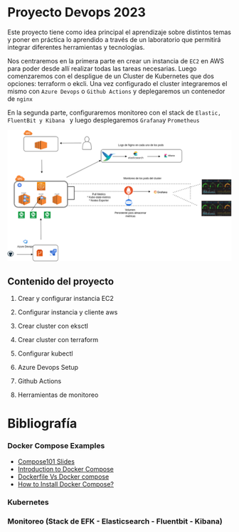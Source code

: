 # Proyecto Devops 2023

Este proyecto tiene como idea principal el aprendizaje sobre distintos temas y poner en práctica lo aprendido a través de un laboratorio que permitirá integrar diferentes herramientas y tecnologías.

Nos centraremos en la primera parte en crear un instancia de `EC2` en AWS para poder desde allí realizar todas las tareas necesarias. 
Luego comenzaremos con el despligue de un Cluster de Kubernetes que dos opciones:
terraform o ekcli. Una vez configurado el cluster integraremos el mismo con `Azure Devops` o `Github Actions` y deplegaremos un contenedor de `nginx`

En la segunda parte, configuraremos monitoreo con el stack de `Elastic, FluentBit y Kibana ` y luego desplegaremos `Grafana`y `Prometheus`



![arquitectura](img/arquitecture.png)

## Contenido del proyecto

1. Crear y configurar instancia EC2

2. Configurar instancia y cliente aws

3. Crear cluster con eksctl

4. Crear cluster con terraform

5. Configurar kubectl

6. Azure Devops Setup

7. Github Actions

8. Herramientas de monitoreo


# Bibliografía

### Docker Compose Examples

- [Compose101 Slides](https://www.slideshare.net/ajeetraina/introduction-to-docker-compose-docker-intermediate-workshop)
- [Introduction to Docker Compose](http://dockerlabs.collabnix.com/intermediate/docker-compose/)
- [Dockerfile Vs Docker compose ](http://dockerlabs.collabnix.com/intermediate/workshop/DockerCompose/Difference_between_dockerfile_and_docker_compose.html)
- [How to Install Docker Compose? ](http://dockerlabs.collabnix.com/intermediate/workshop/DockerCompose/How_to_Install_Docker_Compose.html)



### Kubernetes


### Monitoreo (Stack de EFK - Elasticsearch - Fluentbit - Kibana)

